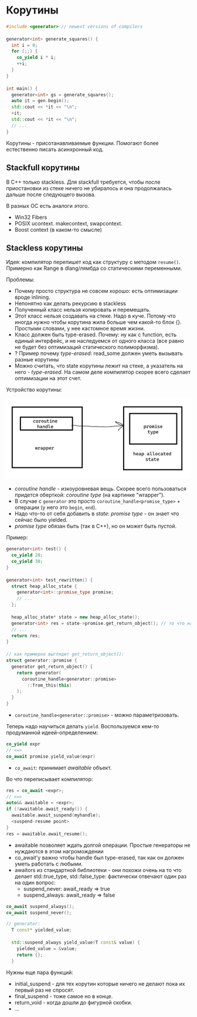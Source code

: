 # Корутины

```cpp
#include <generator> // newest versions of compilers

generator<int> generate_squares() {
  int i = 0;
  for (;;) {
    co_yield i * i;
    ++i;
  }
}

int main() {
  generator<int> gs = generate_squares();
  auto it = gen.begin();
  std::cout << *it << "\n";
  +it;
  std::cout << *it << "\n";
  // ...
}
```

Корутины - присотанавливаемые функции.
Помогают более естественно писать асинхронный код.

## Stackfull корутины
В C++ только stackless. Для stackfull требуется, чтобы после приостановки из стеке ничего не убиралось и она продолжалась дальше после следующего вызова.

В разных ОС есть аналоги этого.
* Win32 Fibers
* POSIX ucontext. makecontext, swapcontext.
* Boost context (в каком-то смысле)

## Stackless корутины
Идея: компилятор перепишет код как структуру с методом `resume()`. Примерно как Range в dlang/лямбда со статическими переменными.

Проблемы:
* Почему просто структура не совсем хорошо: есть оптимизации вроде inlining.
* Непонятно как делать рекурсию в stackless
* Полученный класс нельзя копировать и перемещать.
* Этот класс нельзя создавать на стеке. Надо в куче. Потому что иногда нужно чтобы корутина жила больше чем какой-то блок {}. Простыми словами, у нее кастомное время жизни.
* Класс должен быть type-erased. Почему: ну как с function, есть единый интерфейс, и не наследуемся от одного класса (все равно не будет без оптимизаций статического полиморфизма).
* ? Пример почему _type-erased_: read_some должен уметь вызывать разные корутины
* Можно считать, что state корутины лежит на стеке, а указатель на него - _type-erased_. На самом деле компилятор скорее всего сделает оптимизации на этот счет.

Устройство корутины:

![](image.png)

* _coroutine handle_ - изкоуровневая вещь. Скорее всего пользоваться придется оберткой: _coroutine type_ (на картинке "wrapper").
* В случае с `generator` это просто `coroutine_handle<promise_type>` + операции (у него это `begin`, `end`).
* Надо что-то от себя добавить в _state_: _promise type_ - он знает что сейчас было yielded.
* _promise type_ обязан быть (так в С++), но он может быть пустой.

Пример:
```cpp
generator<int> test() {
  co_yield 20;
  co_yield 30;
}

generator<int> test_rewritten() {
  struct heap_alloc_state {
    generator<int>::promise_type promise;
    // ...
  };

  heap_alloc_state* state = new heap_alloc_state();
  generator<int> res = state->promise.get_return_object(); // то что на самом деле хотим вернуть
  // ...
  return res;
}

// как примерно выглядит get_return_object():
struct generator::promise {
  generator get_return_object() {
    return generator(
      coroutine_handle<generator::promise>
        ::from_this(this)
    );
  }
}
```
* `coroutine_handle<generator::promise>` - можно параметризовать.

Теперь надо научиться делать `yield`. Воспользуемся кем-то продуманной идеей-определением:

```cpp
co_yield expr
// <=>
co_await promise.yield_value(expr)
```

* `co_await`: принимает _awaitable_ объект.

Во что переписывает компилятор:
```cpp
res = co_await <expr>;
// <=>
auto&& awaitable = <expr>;
if (!awaitable.await_ready()) {
  awaitable.await_suspend(myhandle);
  <suspend-resume point>
}
res = awaitable.await_resume();
```

* awaitable позволяет ждать долгой операции. Простые генераторы не нуждаются в этом нагромождении
* co_await'у важно чтобы handle был type-erased, так как он должен уметь работать с любыми.
* awaitors из стандартной библиотеки - они похожи очень на то что делает std::true_type, std::false_type: фактически отвечают один раз на один вопрос:
  * suspend_never: await_ready => true
  * suspend_always: await_ready => false
```cpp
co_await suspend_always();
co_await suspend_never();
```

```cpp
// generator:
  T const* yielded_value;

  std::suspend_always yield_value(T const& value) {
    yielded_value = &value;
    return {};
  }
```

Нужны еще пара функций:
* initial_suspend - для тех корутин которые ничего не делают пока их первый раз не спросят.
* final_suspend - тоже самое но в конце.
* return_void - когда дошли до фигурной скобки.
* ...


